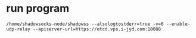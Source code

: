 # run program

```
/home/shadowsocks-node/shadowss --alsologtostderr=true -v=6 --enable-udp-relay --apiserver-url=https://etcd.vps.i-jyd.com:18088
```
